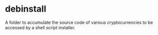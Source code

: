 # debinstall
A folder to accumulate the source code of various cryptocurrencies to be accessed by a shell script installer.
